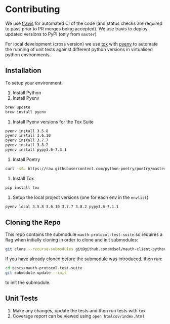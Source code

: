 # Contributing

We use [travis](https://travis-ci.org) for automated CI of the code (and status checks are required to pass prior to PR merges being accepted).
We use travis to deploy updated versions to PyPI (only from `master`)

For local development (cross version) we use [tox](http://tox.readthedocs.io/en/latest/) with [pyenv](https://github.com/pyenv/pyenv) to automate the running of unit tests against different python versions in virtualised python environments.

## Installation

To setup your environment:
1. Install Python
1. Install Pyenv
  ```bash
  brew update
  brew install pyenv
  ```
1. Install Pyenv versions for the Tox Suite
  ```bash
  pyenv install 3.5.8
  pyenv install 3.6.10
  pyenv install 3.7.7
  pyenv install 3.8.2
  pyenv install pypy3.6-7.3.1
  ```
1. Install Poetry
  ```bash
  curl -sSL https://raw.githubusercontent.com/python-poetry/poetry/master/get-poetry.py | python
  ```
1. Install Tox
  ```bash
  pip install tox
  ```
1. Setup the local project versions (one for each env in the `envlist`)
  ```bash
  pyenv local 3.5.8 3.6.10 3.7.7 3.8.2 pypy3.6-7.1.1
  ```


## Cloning the Repo

This repo contains the submodule `mauth-protocol-test-suite` so requires a flag when initially cloning in order to clone and init submodules:
```sh
git clone --recurse-submodules git@github.com:mdsol/mauth-client-python.git
```

If you have already cloned before the submodule was introduced, then run:
```sh
cd tests/mauth-protocol-test-suite
git submodule update --init
```

to init the submodule.


## Unit Tests

1. Make any changes, update the tests and then run tests with `tox`
1. Coverage report can be viewed using `open htmlcov/index.html`
